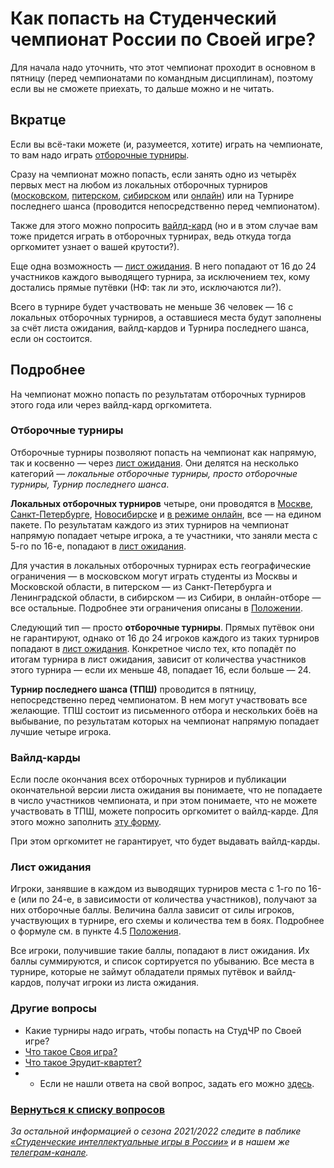 # Как попасть на Студенческий чемпионат России по Своей игре?

Для начала надо уточнить, что этот чемпионат проходит в основном в пятницу (перед чемпионатами по командным дисциплинам), поэтому если вы не сможете приехать, то дальше можно и не читать.

## Вкратце

Если вы всё-таки можете (и, разумеется, хотите) играть на чемпионате, то вам надо играть [отборочные турниры](https://vk.com/@chgk_student-kak-popast-na-studchr-po-si?anchor=vyvodyaschie-turniry).

Сразу на чемпионат можно попасть, если занять одно из четырёх первых мест на любом из локальных отборочных турниров ([московском](https://vk.com/mosotborstudchrsi), [питерском](https://vk.com/otbor_studchr_si_spb), [сибирском](https://vk.com/studotborvostok) или [онлайн](https://vk.com/studotborzapad)) или на Турнире последнего шанса (проводится непосредственно перед чемпионатом).

Также для этого можно попросить [вайлд-кард](https://vk.com/@chgk_student-kak-popast-na-studchr-po-si?anchor=vayld-kardy) (но и в этом случае вам тоже придется играть в отборочных турнирах, ведь откуда тогда оргкомитет узнает о вашей крутости?).

Еще одна возможность — [лист ожидания](https://vk.com/@chgk_student-kak-popast-na-studchr-po-si?anchor=list-ozhidania). В него попадают от 16 до 24 участников каждого выводящего турнира, за исключением тех, кому достались прямые путёвки (НФ: так ли это, исключаются ли?).

Всего в турнире будет участвовать не меньше 36 человек — 16 с локальных отборочных турниров, а оставшиеся места будут заполнены за счёт листа ожидания, вайлд-кардов и Турнира последнего шанса, если он состоится.

## Подробнее

На чемпионат можно попасть по результатам отборочных турниров этого года или через вайлд-кард оргкомитета.

### Отборочные турниры

Отборочные турниры позволяют попасть на чемпионат как напрямую, так и косвенно — через [лист ожидания](https://vk.com/@chgk_student-kak-popast-na-studchr-po-si?anchor=list-ozhidania). Они делятся на несколько категорий — *локальные отборочные турниры, просто отборочные турниры, Турнир последнего шанса*.

**Локальных отборочных турниров** четыре, они проводятся в [Москве](https://vk.com/mosotborstudchrsi), [Санкт-Петербурге](https://vk.com/otbor_studchr_si_spb), [Новосибирске](https://vk.com/studotborvostok) и [в режиме онлайн](https://vk.com/studotborzapad), все — на едином пакете. По результатам каждого из этих турниров на чемпионат напрямую попадает четыре игрока, а те участники, что заняли места с 5-го по 16-е, попадают в [лист ожидания](https://vk.com/@chgk_student-kak-popast-na-studchr-po-si?anchor=list-ozhidania).

Для участия в локальных отборочных турнирах есть географические ограничения — в московском могут играть студенты из Москвы и Московской области, в питерском — из Санкт-Петербурга и Ленинградской области, в сибирском — из Сибири, в онлайн-отборе — все остальные. Подробнее эти ограничения описаны в [Положении](https://docs.google.com/document/d/e/2PACX-1vSrvRmrXd6AhLFL42urwOyGtskSdfLYDdLBvRJFRPTySkEPdrwviZbkPYdfg_3itk7RvQCUK-xkmO3K/pub).

Следующий тип — просто **отборочные турниры**. Прямых путёвок они не гарантируют, однако от 16 до 24 игроков каждого из таких турниров попадают в [лист ожидания](https://vk.com/@chgk_student-kak-popast-na-studchr-po-si?anchor=list-ozhidania). Конкретное число тех, кто попадёт по итогам турнира в лист ожидания, зависит от количества участников этого турнира — если их меньше 48, попадает 16, если больше — 24.

**Турнир последнего шанса (ТПШ)** проводится в пятницу, непосредственно перед чемпионатом. В нем могут участвовать все желающие. ТПШ состоит из письменного отбора и нескольких боёв на выбывание, по результатам которых на чемпионат напрямую попадает лучшие четыре игрока.

### Вайлд-карды

Если после окончания всех отборочных турниров и публикации окончательной версии листа ожидания вы понимаете, что не попадаете в число участников чемпионата, и при этом понимаете, что не можете участвовать в ТПШ, можете попросить оргкомитет о вайлд-карде. Для этого можно заполнить [эту форму](https://docs.google.com/forms/d/1R_p-3tf3pEM3NZC9XGP9zi_oGTZ-xvVytW3M69aXFO8/edit).

При этом оргкомитет не гарантирует, что будет выдавать вайлд-карды.

### Лист ожидания

Игроки, занявшие в каждом из выводящих турниров места с 1-го по 16-е (или по 24-е, в зависимости от количества участников), получают за них отборочные баллы. Величина балла зависит от силы игроков, участвующих в турнире, его схемы и количества тем в боях. Подробнее о формуле см. в пункте 4.5 [Положения](https://docs.google.com/document/d/e/2PACX-1vSrvRmrXd6AhLFL42urwOyGtskSdfLYDdLBvRJFRPTySkEPdrwviZbkPYdfg_3itk7RvQCUK-xkmO3K/pub).

Все игроки, получившие такие баллы, попадают в лист ожидания. Их баллы суммируются, и список сортируется по убыванию. Все места в турнире, которые не займут обладатели прямых путёвок и вайлд-кардов, получат игроки из листа ожидания.

### Другие вопросы

- Какие турниры надо играть, чтобы попасть на СтудЧР по Своей игре?
- [Что такое Своя игра?](https://vk.com/@chgk_student-svoya-igra-wtf)
- [Что такое Эрудит-квартет?](https://vk.com/@chgk_student-erudit-kvartet-wtf)
- - Если не нашли ответа на свой вопрос, задать его можно [здесь](https://vk.com/topic-99683830_42237587).

### [Вернуться к списку вопросов](https://vk.com/@chgk_student-studchr-faq)

*За остальной информацией о сезона 2021/2022 следите в паблике [«Студенческие интеллектуальные игры в России»](https://vk.com/chgk_student) и в нашем же [телеграм-канале](https://t.me/chgk_student_ru).*
